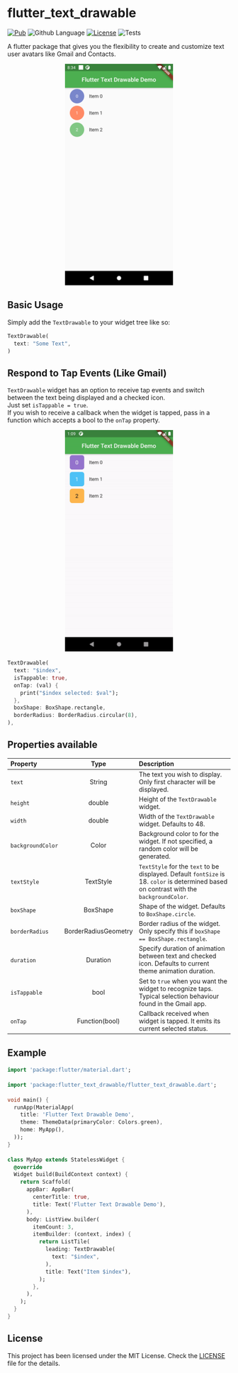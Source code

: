 # flutter_text_drawable
[![Pub](https://img.shields.io/pub/v/flutter_text_drawable.svg?style=flat-square&logo=dart&logoColor=white&color=blue)](https://pub.dev/packages/flutter_text_drawable)
![Github Language](https://img.shields.io/github/languages/top/Akora-IngDKB/show_hide_fab?style=flat-square)
[![License](https://img.shields.io/badge/license-MIT-purple.svg?style=flat-square)](LICENSE)
![Tests](https://github.com/Akora-IngDKB/flutter_text_drawable/workflows/Tests/badge.svg?style=flat-square)

A flutter package that gives you the flexibility to create and customize text user avatars like Gmail and Contacts.

<p align="center">  
<img src="https://raw.githubusercontent.com/Akora-IngDKB/flutter_text_drawable/master/assets/shot1.png" height=500em><br />  
</p>

## Basic Usage
Simply add the ```TextDrawable``` to your widget tree like so:
```dart
TextDrawable(
  text: "Some Text",
)
```

## Respond to Tap Events (Like Gmail)
`TextDrawable` widget has an option to receive tap events and switch between the text being displayed and a checked icon.  
Just set `isTappable = true`.  
If you wish to receive a callback when the widget is tapped, pass in a function which accepts a bool to the `onTap` property.  
<p align="center">  
<img src="https://raw.githubusercontent.com/Akora-IngDKB/flutter_text_drawable/master/assets/shot2.gif" height=500em><br />  
</p>

```dart
TextDrawable(
  text: "$index",
  isTappable: true,
  onTap: (val) {
    print("$index selected: $val");
  },
  boxShape: BoxShape.rectangle,
  borderRadius: BorderRadius.circular(8),
),

```

## Properties available
| Property | Type | Description |
| :--- | :---: | :--- |
| `text` | String | The text you wish to display. Only first character will be displayed. |
| `height` | double | Height of the `TextDrawable` widget. |
| `width` | double | Width of the `TextDrawable` widget. Defaults to 48. |
| `backgroundColor` | Color | Background color to for the widget. If not specified, a random color will be generated. |
| `textStyle` | TextStyle| `TextStyle` for the `text` to be displayed. Default `fontSize` is 18. `color` is determined based on contrast with the `backgroundColor`. |
| `boxShape` | BoxShape | Shape of the widget. Defaults to `BoxShape.circle`. |
| `borderRadius` | BorderRadiusGeometry | Border radius of the widget. Only specify this if `boxShape == BoxShape.rectangle`. |
| `duration` | Duration | Specify duration of animation between text and checked icon. Defaults to current theme animation duration. |
| `isTappable` | bool | Set to `true` when you want the widget to recognize taps. Typical selection behaviour found in the Gmail app. |
| `onTap` | Function(bool) | Callback received when widget is tapped. It emits its current selected status. |

## Example
```dart
import 'package:flutter/material.dart';

import 'package:flutter_text_drawable/flutter_text_drawable.dart';

void main() {
  runApp(MaterialApp(
    title: 'Flutter Text Drawable Demo',
    theme: ThemeData(primaryColor: Colors.green),
    home: MyApp(),
  ));
}

class MyApp extends StatelessWidget {
  @override
  Widget build(BuildContext context) {
    return Scaffold(
      appBar: AppBar(
        centerTitle: true,
        title: Text('Flutter Text Drawable Demo'),
      ),
      body: ListView.builder(
        itemCount: 3,
        itemBuilder: (context, index) {
          return ListTile(
            leading: TextDrawable(
              text: "$index",
            ),
            title: Text("Item $index"),
          );
        },
      ),
    );
  }
}
```

## License
This project has been licensed under the MIT License. Check the [LICENSE](LICENSE) file for the details.